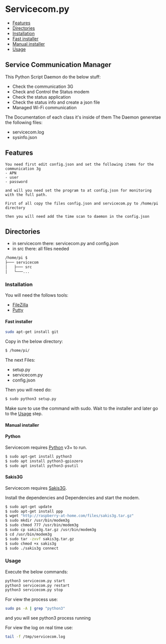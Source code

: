 # Servicecom.py

- [Features](#Usage)
- [Directories](#Usage)
- [Installation](#Usage)
- [Fast installer](#Usage)
- [Manual installer](#Usage)
- [Usage](#Usage)

## Service Communication Manager
  This Python Script Daemon do the below stuff:
  - Check the communication 3G
  - Check and Control the Status modem
  - Check the status application
  - Check the status info and create a json file
  - Managed Wi-Fi communication
  
  The Documentation of each class it's inside of them
  The Daemon generetae the following files:
  - servicecom.log
  - sysinfo.json

##  Features
    You need first edit config.json and set the following items for the communication 3g
    - APN
    - user
    - password

    and will you need set the program to at config.json for monitoring with the full path.

    First of all copy the files config.json and servicecom.py to /home/pi directory

    then you will need add the time scan to daemon in the config.json

## Directories

- in servicecom there:  servicecom.py and config.json
- in src there: all files needed

```sh
/home/pi $ 
├─── servicecom
│   ├─── src
│   └───...
```

### Installation

You will need the follows tools:

- [FileZilla](https://filezilla-project.org/)
- [Putty](https://putty.org/)

#### Fast installer

```sh
sudo apt-get install git
```

Copy in the below directory: 

```sh
$ /home/pi/
```

The next Files:

- setup.py
- servicecom.py
- config.json

Then you will need do:

```sh
$ sudo python3 setup.py 
```

Make sure to use the command with sudo. Wait to the installer
and later go to the [Usage](#Usage) step. 

#### Manual installer

#### Python

Servicecom requires [Python](https://www.python.org/) v3+ to run.
```sh
$ sudo apt-get install python3
$ sudo apt install python3-gpiozero
$ sudo apt install python3-psutil
```
#### Sakis3G

Servicecom requires [Sakis3G](http://raspberry-at-home.com/files/sakis3g.tar.gz).

Install the dependencies and Dependencies and start the modem.
```sh
$ sudo apt-get update
$ sudo apt-get install ppp
$ wget "http://raspberry-at-home.com/files/sakis3g.tar.gz"
$ sudo mkdir /usr/bin/modem3g
$ sudo chmod 777 /usr/bin/modem3g
$ sudo cp sakis3g.tar.gz /usr/bin/modem3g
$ cd /usr/bin/modem3g
$ sudo tar -zxvf sakis3g.tar.gz
$ sudo chmod +x sakis3g
$ sudo ./sakis3g connect
```

### Usage

Execute the below commands:

```sh
python3 servicecom.py start
python3 servicecom.py restart
python3 servicecom.py stop
```

For view the process use:
```sh
sudo ps -A | grep "python3"
```

and you will see python3 process running

For view the log on real time use:
```sh
tail -f /tmp/servicecom.log
```
